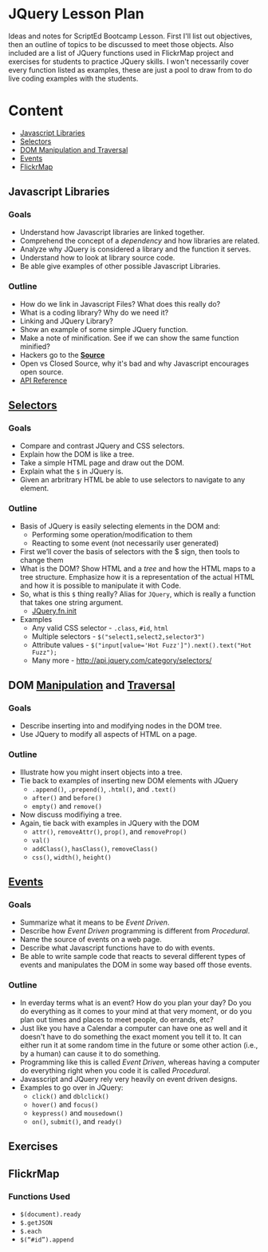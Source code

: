 JQuery Lesson Plan
==================

Ideas and notes for ScriptEd Bootcamp Lesson.  First I'll list out objectives, then an outline of topics to be 
discussed to meet those objects.  Also included are a list of JQuery functions used in FlickrMap project and exercises
for students to practice JQuery skills. I won't necessarily cover every function listed as examples, these are just
a pool to draw from to do live coding examples with the students.

# Content

* [Javascript Libraries](#javascript-libraries)
* [Selectors](#selectors)
* [DOM Manipulation and Traversal](#dom-manipulation-and-traversal)
* [Events](#events)
* [FlickrMap](#flickrmap)

## Javascript Libraries

### Goals

* Understand how Javascript libraries are linked together.
* Comprehend the concept of a *dependency* and how libraries are related.
* Analyze why JQuery is considered a library and the function it serves.
* Understand how to look at library source code.
* Be able give examples of other possible Javascript Libraries.

### Outline

* How do we link in Javascript Files?  What does this really do?
* What is a coding library?  Why do we need it?
* Linking and JQuery Library?
* Show an example of some simple JQuery function.
* Make a note of minification.  See if we can show the same function minified?
* Hackers go to the [**Source**](https://github.com/jquery/jquery)
* Open vs Closed Source, why it's bad and why Javascript encourages open source.
* [API Reference](http://api.jquery.com/)

## [Selectors](http://api.jquery.com/category/selectors/)

### Goals

* Compare and contrast JQuery and CSS selectors.
* Explain how the DOM is like a tree.
* Take a simple HTML page and draw out the DOM.
* Explain what the `$` in JQuery is.
* Given an arbritrary HTML be able to use selectors to navigate to any element.

### Outline

* Basis of JQuery is easily selecting elements in the DOM and:
  + Performing some operation/modification to them
  + Reacting to some event (not necessarily user generated)
* First we’ll cover the basis of selectors with the $ sign, then tools to change them
* What is the DOM?  Show HTML and a *tree* and how the HTML maps to a tree structure.  Emphasize how it is a representation of the actual HTML and how it is possible to manipulate it with Code.
* So, what is this `$` thing really?  Alias for `JQuery`, which is really a function that takes one string argument.
  + [JQuery.fn.init](https://github.com/jquery/jquery/blob/master/src/core/init.js#L16)
* Examples
  + Any valid CSS selector - `.class`, `#id`, `html`
  + Multiple selectors - `$("select1,select2,selector3")`
  + Attribute values - `$("input[value='Hot Fuzz']").next().text("Hot Fuzz");`
  + Many more - http://api.jquery.com/category/selectors/

## DOM [Manipulation](http://api.jquery.com/category/manipulation/) and [Traversal](http://api.jquery.com/category/traversing/)

### Goals

* Describe inserting into and modifying nodes in the DOM tree.
* Use JQuery to modify all aspects of HTML on a page.

### Outline

* Illustrate how you might insert objects into a tree.
* Tie back to examples of inserting new DOM elements with JQuery
  + `.append()`, `.prepend()`, `.html()`, and `.text()`
  + `after()` and `before()`
  + `empty()` and `remove()`
* Now discuss modifiying a tree.
* Again, tie back with examples in JQuery with the DOM
  + `attr()`, `removeAttr()`, `prop()`, and `removeProp()`
  + `val()`
  + `addClass()`, `hasClass()`, `removeClass()`
  + `css()`, `width()`, `height()`
  
## [Events](http://api.jquery.com/category/events/)

### Goals

* Summarize what it means to be *Event Driven*.
* Describe how *Event Driven* programming is different from *Procedural*.
* Name the source of events on a web page.
* Describe what Javascript functions have to do with events.
* Be able to write sample code that reacts to several different types of events and manipulates the DOM in some way
based off those events.

### Outline

* In everday terms what is an event?  How do you plan your day?  Do you do everything as it comes to your mind at that
very moment, or do you plan out times and places to meet people, do errands, etc?
* Just like you have a Calendar a computer can have one as well and it doesn't have to do something the exact moment you
tell it to.  It can either run it at some random time in the future or some other action (i.e., by a human) can cause
it to do something.
* Programming like this is called *Event Driven*, whereas having a computer do everything right when you code it is
called *Procedural*.
* Javasscript and JQuery rely very heavily on event driven designs.
* Examples to go over in JQuery:
  + `click()` and `dblclick()`
  + `hover()` and `focus()`
  + `keypress()` and `mousedown()`
  + `on()`, `submit()`, and `ready()`
  

## Exercises


## FlickrMap 

### Functions Used

* `$(document).ready`
* `$.getJSON`
* `$.each`
* `$(“#id”).append`